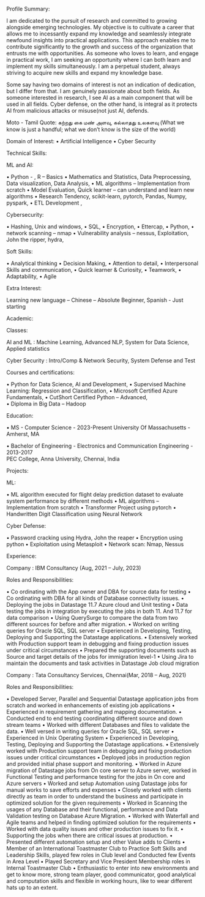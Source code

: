 Profile Summary:

I am dedicated to the pursuit of research and committed to growing alongside emerging technologies. My objective is to cultivate a career that allows me to incessantly expand my knowledge and seamlessly integrate newfound insights into practical applications. This approach enables me to contribute significantly to the growth and success of the organization that entrusts me with opportunities.
As someone who loves to learn, and engage in practical work, I am seeking an opportunity where I can both learn and implement my skills simultaneously. I am a perpetual student, always striving to acquire new skills and expand my knowledge base.

Some say having two domains of interest is not an indication of dedication, but I differ from that. I am genuinely passionate about both fields. As someone interested in research, I see AI as a main component that will be used in all fields. Cyber defense, on the other hand, is integral as it protects AI from malicious attacks or misuse(not just AI, defends.

Moto - Tamil Quote: கற்றது கை மண் அளவு, கல்லாதது உலகளவு
(What we know is just a handful; what we don’t know is the size of the world)

Domain of Interest:
•	Artificial Intelligence
•	Cyber Security

Technical Skills:

ML and AI:

•	Python - , R – Basics
•	Mathematics and Statistics, Data Preprocessing, Data visualization, Data Analysis, 
•	ML algorithms – Implementation from scratch 
•	Model Evaluation, Quick learner – can understand and learn new algorithms
•	Research Tendency, scikit-learn, pytorch, Pandas, Numpy, pyspark, 
•	ETL Development ,


Cybersecurity:

•	Hashing, Unix and windows, 
•	SQL,
•	Encryption, 
•	Ettercap, 
•	Python, 
•	network scanning – nmap
•	Vulnerability analysis – nessus, Exploitation, John the ripper, hydra, 


Soft Skills:

•	Analytical thinking 
•	Decision Making, 
•	Attention to detail, 
•	Interpersonal Skills and communication, 
•	Quick learner & Curiosity, 
•	Teamwork, 
•	Adaptability, 
•	Agile


Extra Interest:

Learning new language – Chinese – Absolute Beginner, Spanish - Just starting


Academic:

Classes: 

AI and ML : Machine Learning, Advanced NLP, System for Data Science, Applied statistics

Cyber Security :  Intro/Comp & Network Security, System Defense and Test

Courses and certifications: 

•	Python for Data Science, AI and Development, 
•	Supervised Machine Learning: Regression and Classification, 
•	Microsoft Certified Azure Fundamentals, 
•	CutShort Certified Python – Advanced,  
•	Diploma in Big Data – Hadoop

Education:

•	MS - Computer Science -  2023-Present
University Of Massachusetts	 - Amherst, MA

•	Bachelor of Engineering - Electronics and Communication Engineering -  2013-2017                
PEC College, Anna University, Chennai, India

Projects:

ML:

•	ML algorithm executed for flight delay prediction dataset to evaluate system performance by different methods
•	ML algorithms – Implementation from scratch 
•	Transformer Project using pytorch
•	Handwritten Digit Classification using Neural Network

Cyber Defense:

•	Password cracking using Hydra, John the reaper
•	Encryption using python
•	Exploitation using Metasploit
•	Network scan: Nmap, Nessus

Experience:

Company : IBM Consultancy (Aug, 2021 – July, 2023) 

Roles and Responsibilities:


•	Co ordinating with the App owner and DBA for source data for testing
•	Co ordinating with DBA for all kinds of Database connectivity issues.
•	Deploying the jobs in Datastage 11.7 Azure cloud and Unit testing
•	Data testing the jobs in integration by executing the jobs in both 11. And 11.7 for data comparison
•	Using QuerySurge to compare the data from two different sources for before and after migration.
•	Worked on writing queries for Oracle SQL, SQL server
•	Experienced in Developing, Testing, Deploying and Supporting the Datastage applications.
•	Extensively worked with Production support team in debugging and fixing production issues under critical circumstances
•  Prepared the supporting documents such as Source and target details of the jobs for immigration level-1
•	Using Jira to maintain the documents and task activities in Datastage Job cloud migration 


Company : Tata Consultancy Services, Chennai(Mar, 2018 – Aug, 2021)

Roles and Responsibilities:

•	Developed Server, Parallel and Sequential Datastage application jobs from scratch and worked in enhancements of existing job applications
•	Experienced in requirement gathering and mapping documentation. 
•	Conducted end to end testing coordinating different source and down stream teams
•	Worked with different Databases and files to validate the data.
•	Well versed in writing queries for Oracle SQL, SQL server
•	Experienced in Unix Operating System
•	Experienced in Developing, Testing, Deploying and Supporting the Datastage applications.
•	Extensively worked with Production support team in debugging and fixing production issues under critical circumstances
•	Deployed jobs in production region and provided initial phase support and monitoring.
•	Worked in Azure migration of Datastage jobs from On core server to Azure server, worked in Functional Testing and performance testing for the jobs in On core and Azure servers
•	Worked and setup Automation using Datastage jobs for manual works to save efforts and expenses
•	Closely worked with clients directly as team in order to understand the business and participate in optimized solution for the given requirements
•	Worked in Scanning the usages of any Database and their functional, performance and Data Validation testing on Database Azure Migration. 
•	Worked with Waterfall and Agile teams and helped in finding optimized solution for the requirements 
•	Worked with data quality issues and other production issues to fix it.
•	Supporting the jobs when there are critical issues at production. 
•	Presented different automation setup and other Value adds to Clients
•	Member of an International Toastmaster Club to Practice Soft Skills and Leadership Skills, played few roles in Club level and Conducted few Events in Area Level
•	Played Secretary and Vice President Membership roles in Internal Toastmaster Club
•	Enthusiastic to enter into new environments and get to know more, strong team player, good communicator, good analytical and computation skills and flexible in working hours, like to wear different hats up to an extent.







   

